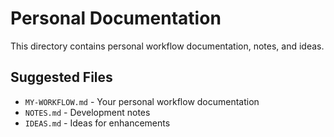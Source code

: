 # Personal Documentation

This directory contains personal workflow documentation, notes, and ideas.

## Suggested Files

- `MY-WORKFLOW.md` - Your personal workflow documentation
- `NOTES.md` - Development notes
- `IDEAS.md` - Ideas for enhancements
